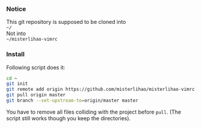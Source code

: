 ### Notice

This git repository is supposed to be cloned into  
`~/`  
Not into  
`~/misterlihao-vimrc`

### Install

Following script does it:
```bash
cd ~
git init
git remote add origin https://github.com/misterlihao/misterlihao-vimrc.git
git pull origin master
git branch --set-upstream-to=origin/master master
```
You have to remove all files colliding with the project before `pull`.
(The script still works though you keep the directories).
